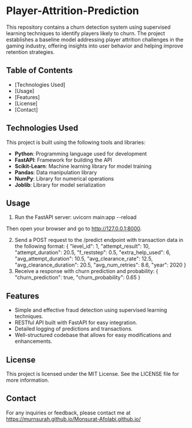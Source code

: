 # Player-Attrition-Prediction
This repository contains a churn detection system using supervised learning techniques to identify players likely to churn. The project establishes a baseline model addressing player attrition challenges in the gaming industry, offering insights into user behavior and helping improve retention strategies.

## Table of Contents

- [Technologies Used]
- [Usage]
- [Features]
- [License]
- [Contact]



## Technologies Used

This project is built using the following tools and libraries:

- **Python**: Programming language used for development
- **FastAPI**: Framework for building the API
- **Scikit-Learn**: Machine learning library for model training
- **Pandas**: Data manipulation library
- **NumPy**: Library for numerical operations
- **Joblib**: Library for model serialization



## Usage

1. Run the FastAPI server:
uvicorn main:app --reload

Then open your browser and go to  http://127.0.0.1:8000.

2. Send a POST request to the /predict endpoint with transaction data in the following format:
{
    "level_id": 1,
    "attempt_result": 10,
    "attempt_duration": 20.5,
    "f_reststep": 0.5,
    "extra_help_used": 6,
    "avg_attempt_duration": 10.5,
    "avg_clearance_rate": 12.5,
    "avg_clearance_duration": 20.5,
    "avg_num_retries": 8.6,
    "year": 2020
}
3. Receive a response with churn prediction and probability:
{
    "churn_prediction": true,
    "churn_probability": 0.65
}

## Features
- Simple and effective fraud detection using supervised learning techniques.
- RESTful API built with FastAPI for easy integration.
- Detailed logging of predictions and transactions.
- Well-structured codebase that allows for easy modifications and enhancements.

## License
This project is licensed under the MIT License. See the LICENSE file for more information.

## Contact
For any inquiries or feedback, please contact me at https://murnsurah.github.io/Monsurat-Afolabi.github.io/

